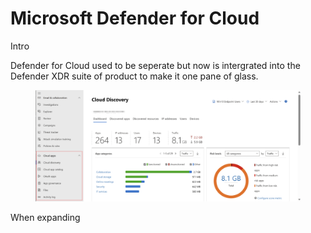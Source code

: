 # Microsoft Defender for Cloud

Intro

Defender for Cloud used to be seperate but now is intergrated into the Defender XDR suite of product to make it one pane of glass.

<figure><img src="../../../.gitbook/assets/image.png" alt=""><figcaption></figcaption></figure>

When expanding
